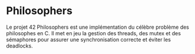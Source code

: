 # Philosophers
Le projet 42 Philosophers est une implémentation du célèbre problème des philosophes en C. Il met en jeu la gestion des threads, des mutex et des sémaphores pour assurer une synchronisation correcte et éviter les deadlocks.
